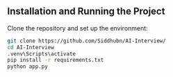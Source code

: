 ## Installation and Running the Project

Clone the repository and set up the environment:

```bash
git clone https://github.com/Siddhubn/AI-Interview/
cd AI-Interview
.venv\Scripts\activate
pip install -r requirements.txt
python app.py
